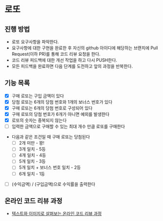 # 로또
## 진행 방법
* 로또 요구사항을 파악한다.
* 요구사항에 대한 구현을 완료한 후 자신의 github 아이디에 해당하는 브랜치에 Pull Request(이하 PR)를 통해 코드 리뷰 요청을 한다.
* 코드 리뷰 피드백에 대한 개선 작업을 하고 다시 PUSH한다.
* 모든 피드백을 완료하면 다음 단계를 도전하고 앞의 과정을 반복한다.

## 기능 목록
- [x] 구매 로또는 구입 금액이 있다
- [x] 당첨 로또는 6개의 당첨 번호와 1개의 보너스 번호가 있다
- [x] 구매 로또는 6개의 당첨 번호로 구성되어 있다
- [x] 구매 로또의 당첨 번호가 6개가 아니면 예외를 발생한다
- [x] 로또의 숫자는 중복되지 않는다
- [ ] 입력한 금액으로 구매할 수 있는 최대 개수 만큼 로또를 구매한다
- 다음과 같은 조건일 때 구매 로또는 당첨된다
  - [ ] 2개 미만 - 꽝!
  - [ ] 3개 일치 - 5등
  - [ ] 4개 일치 - 4등
  - [ ] 5개 일치 - 3등
  - [ ] 5개 일치 + 보너스 번호 일치 - 2등
  - [ ] 6개 일치 - 1등
- [ ] (수익금액) / (구입금액)으로 수익률을 출력한다

## 온라인 코드 리뷰 과정
* [텍스트와 이미지로 살펴보는 온라인 코드 리뷰 과정](https://github.com/next-step/nextstep-docs/tree/master/codereview)